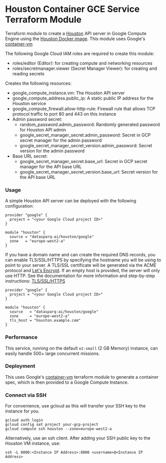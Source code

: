 
# Houston Container GCE Service Terraform Module

Terraform module to create a [Houston](https://github.com/datasparq-ai/houston/) API server in Google Compute Engine 
using the [Houston Docker image](https://hub.docker.com/repository/docker/datasparq/houston-redis/general).
This module uses Google's [container-vm](https://registry.terraform.io/modules/terraform-google-modules/container-vm/google/latest) 

The following Google Cloud IAM roles are required to create this module:
- roles/editor (Editor): for creating compute and networking resources
- roles/secretmanager.viewer (Secret Manager Viewer): for creating and reading secrets

Creates the following resources:
- google_compute_instance.vm: The Houston API server
- google_compute_address.public_ip: A static public IP address for the Houston service
- google_compute_firewall.allow-http-rule: Firewall rule that allows TCP protocol traffic to port 80 and 443 on this instance
- Admin password secret:
  - random_password.admin_password: Randomly generated password for Houston API admin
  - google_secret_manager_secret.admin_password: Secret in GCP secret manager for the admin password
  - google_secret_manager_secret_version.admin_password: Secret version for the admin password
- Base URL secret:
  - google_secret_manager_secret.base_url: Secret in GCP secret manager for the API base URL
  - google_secret_manager_secret_version.base_url: Secret version for the API base URL


### Usage

A simple Houston API server can be deployed with the following configuration:

```hcl-terraform
provider "google" {
  project = "<your Google Cloud project ID>"
}

module "houston" {
  source = "datasparq-ai/houston/google"
  zone   = "europe-west2-a"
}
```

If you have a domain name and can create the required DNS records, you can enable TLS/SSL/HTTPS by specifying the hostname you will be using to point to your server.
A TLS/SSL certificate will be generated via the ACME protocol and [Let's Encrypt](https://letsencrypt.org/). 
If an empty host is provided, the server will only use HTTP. See the documentation for more information and step-by-step instructions: [TLS/SSL/HTTPS](https://github.com/datasparq-ai/houston/blob/main/docs/tls.md)

```hcl-terraform
provider "google" {
  project = "<your Google Cloud project ID>"
}

module "houston" {
  source   = "datasparq-ai/houston/google"
  zone     = "europe-west2-a"
  tls_host = "houston.example.com"
}
```


### Performance 

This service, running on the default `e2-small` (2 GB Memory) instance, can easily handle 500+ large concurrent missions.


### Deployment

This uses Google's [container-vm](https://registry.terraform.io/modules/terraform-google-modules/container-vm/google/latest) 
terraform module to generate a container spec, which is then provided to a Google Compute Instance.


### Connect via SSH

For convenience, use gcloud as this will transfer your SSH key to the instance for you.

    gcloud auth login
    gcloud config set project your-gcp-project
    gcloud compute ssh houston --zone=europe-west2-a

Alternatively, use an ssh client. After adding your SSH public key to the Houston VM instance, use:

    ssh -L 8000:<Instance IP Address>:8000 <username>@<Instance IP Address>

